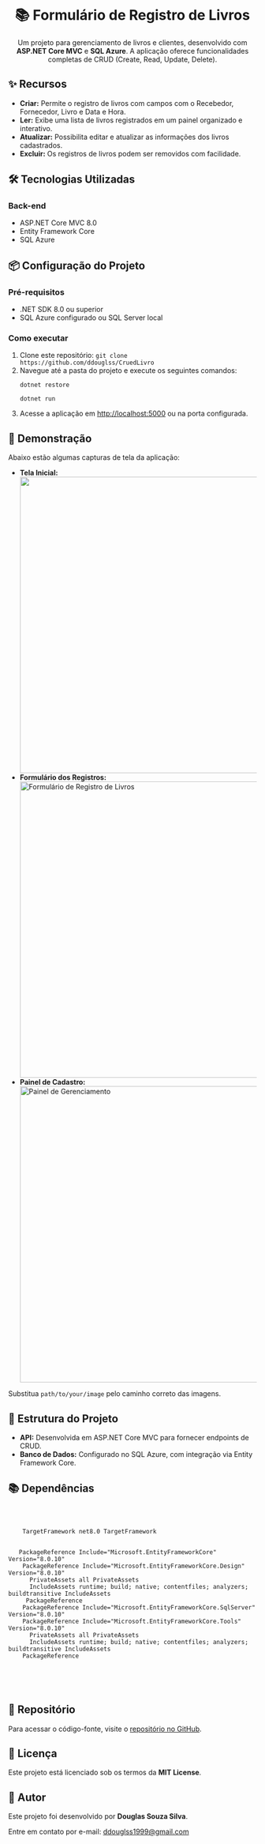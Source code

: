 <!DOCTYPE html>
<html lang="en">
<head>
    <meta charset="UTF-8">
    <meta name="viewport" content="width=device-width, initial-scale=1.0">
</head>
<body>
    <h1 align="center">📚 Formulário de Registro de Livros</h1>
    <p align="center">
        Um projeto para gerenciamento de livros e clientes, desenvolvido com <strong>ASP.NET Core MVC</strong> e <strong>SQL Azure</strong>. 
        A aplicação oferece funcionalidades completas de CRUD (Create, Read, Update, Delete).
    </p>
    
   <h2>✨ Recursos</h2>
    <ul>
        <li><strong>Criar:</strong> Permite o registro de livros com campos com o Recebedor, Fornecedor, Livro e Data e Hora.</li>
        <li><strong>Ler:</strong> Exibe uma lista de livros registrados em um painel organizado e interativo.</li>
        <li><strong>Atualizar:</strong> Possibilita editar e atualizar as informações dos livros cadastrados.</li>
        <li><strong>Excluir:</strong> Os registros de livros podem ser removidos com facilidade.</li>
    </ul>

   <h2>🛠️ Tecnologias Utilizadas</h2>
    <h3>Back-end</h3>
    <ul>
        <li>ASP.NET Core MVC 8.0</li>
        <li>Entity Framework Core</li>
        <li>SQL Azure</li>
    </ul>

  <h2>📦 Configuração do Projeto</h2>
    <h3>Pré-requisitos</h3>
    <ul>
        <li>.NET SDK 8.0 ou superior</li>
        <li>SQL Azure configurado ou SQL Server local</li>
    </ul>

  <h3>Como executar</h3>
    <ol>
        <li>Clone este repositório: <code>git clone https://github.com/ddouglss/CruedLivro</code></li>
        <li>Navegue até a pasta do projeto e execute os seguintes comandos:</li>
        <pre><code>dotnet restore</code></pre>
        <pre><code>dotnet run</code></pre>
        <li>Acesse a aplicação em <a href="http://localhost:5000" target="_blank">http://localhost:5000</a> ou na porta configurada.</li>
    </ol>

  <h2>📸 Demonstração</h2>
    <p>Abaixo estão algumas capturas de tela da aplicação:</p>
    <ul>
        <li><strong>Tela Inicial:</strong></li>
        <img src="https://github.com/user-attachments/assets/abb4a9b6-11cf-47ac-9e21-10087b84490e" width="600">
        <li><strong>Formulário dos Registros:</strong></li>
        <img src="https://github.com/user-attachments/assets/8e47daf5-1d9e-49cd-b656-0f6550240025" alt="Formulário de Registro de Livros" width="600">
        <li><strong>Painel de Cadastro:</strong></li>
        <img src="https://github.com/user-attachments/assets/9192fa64-9de0-4462-9b0c-e5a298e50775" alt="Painel de Gerenciamento" width="600">
    </ul>
    <p>Substitua <code>path/to/your/image</code> pelo caminho correto das imagens.</p>

   <h2>📂 Estrutura do Projeto</h2>
    <ul>
        <li><strong>API:</strong> Desenvolvida em ASP.NET Core MVC para fornecer endpoints de CRUD.</li>
        <li><strong>Banco de Dados:</strong> Configurado no SQL Azure, com integração via Entity Framework Core.</li>
    </ul>

   <h2>📚 Dependências</h2>
    <pre>
<code>
<Project Sdk="Microsoft.NET.Sdk.Web">
  <PropertyGroup>
    TargetFramework net8.0 TargetFramework
  </PropertyGroup>
  <ItemGroup>
   PackageReference Include="Microsoft.EntityFrameworkCore" Version="8.0.10" 
    PackageReference Include="Microsoft.EntityFrameworkCore.Design" Version="8.0.10"
      PrivateAssets all PrivateAssets
      IncludeAssets runtime; build; native; contentfiles; analyzers; buildtransitive IncludeAssets
     PackageReference
    PackageReference Include="Microsoft.EntityFrameworkCore.SqlServer" Version="8.0.10" 
    PackageReference Include="Microsoft.EntityFrameworkCore.Tools" Version="8.0.10"
      PrivateAssets all PrivateAssets
      IncludeAssets runtime; build; native; contentfiles; analyzers; buildtransitive IncludeAssets
    PackageReference
  </ItemGroup>
</Project>
</code>
    </pre>

  <h2>📂 Repositório</h2>
    <p>Para acessar o código-fonte, visite o <a href="https://github.com/ddouglss/CruedLivro" target="_blank">repositório no GitHub</a>.</p>

  <h2>📝 Licença</h2>
    <p>Este projeto está licenciado sob os termos da <strong>MIT License</strong>.</p>
    <h2>👤 Autor</h2>
    <p>Este projeto foi desenvolvido por <strong>Douglas Souza Silva</strong>.</p>
    <p>Entre em contato por e-mail: <a href="mailto:ddouglss1999@gmail.com">ddouglss1999@gmail.com</a></p>
</body>
</html>
